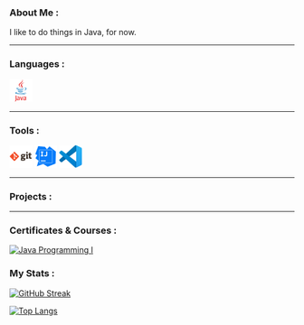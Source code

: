 ### About Me :
I like to do things in Java, for now.

---

### Languages :
<div>
  <img src="https://github.com/devicons/devicon/blob/master/icons/java/java-original-wordmark.svg" title="Java" alt="Java" width="40" height="40"/>&nbsp;
<div>

---

### Tools :
<div>
  <img src="https://github.com/devicons/devicon/blob/master/icons/git/git-original-wordmark.svg" title="Git" **alt="Git" width="40" height="40"/>
  <img src="https://github.com/devicons/devicon/blob/master/icons/intellij/intellij-plain.svg" title="IntelliJ" **alt="IntelliJ" width="40" height="40"/>
  <img src="https://github.com/devicons/devicon/blob/master/icons/vscode/vscode-original.svg" title="Visual Studio Code" **alt="Visual Studio Code" width="40" height="40"/>
</div>

---

### Projects :

---

### Certificates & Courses :
<div>
  <a href="https://certificates.mooc.fi/validate/anwzi52aizc" title="Java Programming I" target="_blank" rel="noopener noreferrer">
    <img src="https://github.com/JeremiasArian/logos/blob/main/logo.png" alt="Java Programming I" width="40" height="40"/>
  </a>
</div>

### My Stats :
[![GitHub Streak](http://github-readme-streak-stats.herokuapp.com?user=JeremiasArian&theme=transparent&hide_border=true)](https://git.io/streak-stats)

[![Top Langs](https://github-readme-stats.vercel.app/api/top-langs/?username=JeremiasArian&layout=donut-vertical&hide_border=true)](https://github.com/anuraghazra/github-readme-stats)
